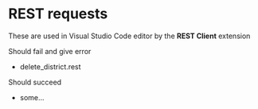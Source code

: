 # REST requests

These are used in Visual Studio Code editor by the **REST Client** extension

Should fail and give error
- delete_district.rest 

Should succeed
- some...